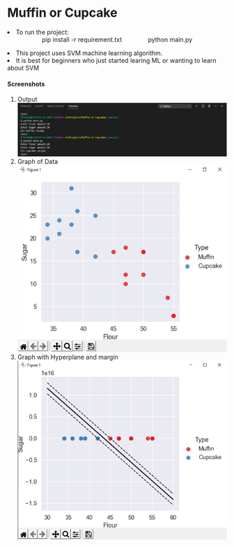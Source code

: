 # Muffin or Cupcake

<li>To run the project: <br>
<ol>
&ensp;&ensp;&ensp;&ensp;&ensp;&ensp;&ensp;&ensp;pip install -r requirement.txt
&ensp;&ensp;&ensp;&ensp;&ensp;&ensp;&ensp;&ensp;python main.py
</ol>
<li>This project uses SVM machine learning algorithm.
<li>It is best for beginners who just started learing ML or wanting to learn about SVM
<h4> Screenshots </h4>
<ol>
<li> Output</li>
<img src="https://github.com/rishav-karanjit/Muffin-or-Cupcake/blob/master/Screenshots/Output.png"></img>
<li> Graph of Data</li>
<img src="https://github.com/rishav-karanjit/Muffin-or-Cupcake/blob/master/Screenshots/Graph_of_data.png"></img>
<li> Graph with Hyperplane and margin</li>
<img src="https://github.com/rishav-karanjit/Muffin-or-Cupcake/blob/master/Screenshots/HyperPlane_and_margin.png"></img>
</ol>

